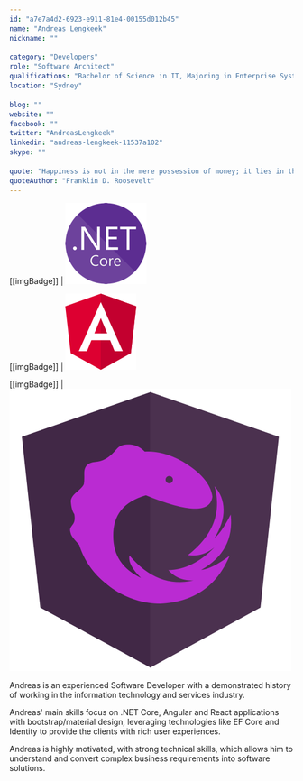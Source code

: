 ```yaml
---
id: "a7e7a4d2-6923-e911-81e4-00155d012b45"
name: "Andreas Lengkeek"
nickname: ""

category: "Developers"
role: "Software Architect"
qualifications: "Bachelor of Science in IT, Majoring in Enterprise Systems Development"
location: "Sydney"

blog: ""
website: ""
facebook: ""
twitter: "AndreasLengkeek"
linkedin: "andreas-lengkeek-11537a102"
skype: ""

quote: "Happiness is not in the mere possession of money; it lies in the joy of achievement, in the thrill of creative effort."
quoteAuthor: "Franklin D. Roosevelt"
---
```


[[imgBadge]]
| ![dotnetcore.png](../badges/net-core-logo.png)

[[imgBadge]]
| ![angular.png](../badges/angular-logo.png)

[[imgBadge]]
| ![ngrx.jpg](../badges/ngrx.png)

Andreas is an experienced Software Developer with a demonstrated history of working in the information technology and services industry.

Andreas' main skills focus on .NET Core, Angular and React applications with bootstrap/material design, leveraging technologies like EF Core and Identity to provide the clients with rich user experiences.

Andreas is highly motivated, with strong technical skills, which allows him to understand and convert complex business requirements into software solutions.

